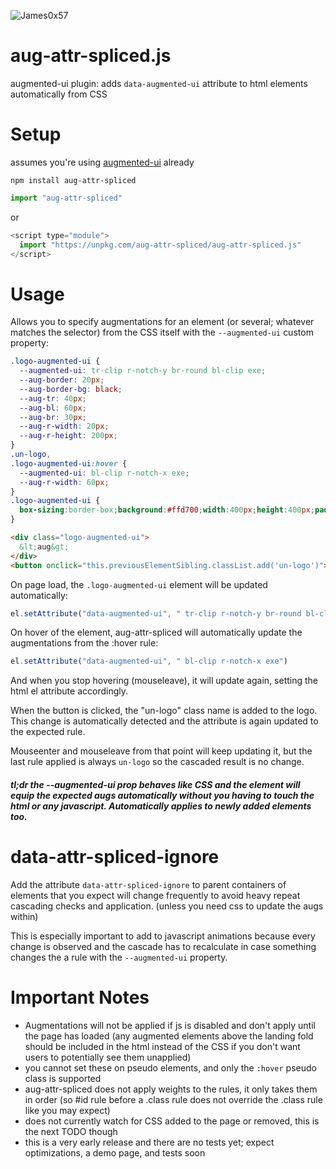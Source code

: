 ![James0x57](https://img.shields.io/badge/James0x57%20%F0%9F%91%BD-I%20made%20a%20thing!-blueviolet.svg?labelColor=222222)

# aug-attr-spliced.js
augmented-ui plugin: adds `data-augmented-ui` attribute to html elements automatically from CSS

# Setup

assumes you're using [augmented-ui](http://augmented-ui.com/) already

```
npm install aug-attr-spliced
```

```js
import "aug-attr-spliced"
```

or

```js
<script type="module">
  import "https://unpkg.com/aug-attr-spliced/aug-attr-spliced.js"
</script>
```

# Usage

Allows you to specify augmentations for an element (or several; whatever matches the selector) from the CSS itself with the `--augmented-ui` custom property:

```css
.logo-augmented-ui {
  --augmented-ui: tr-clip r-notch-y br-round bl-clip exe;
  --aug-border: 20px;
  --aug-border-bg: black;
  --aug-tr: 40px;
  --aug-bl: 60px;
  --aug-br: 30px;
  --aug-r-width: 20px;
  --aug-r-height: 200px;
}
.un-logo,
.logo-augmented-ui:hover {
  --augmented-ui: bl-clip r-notch-x exe;
  --aug-r-width: 60px;
}
.logo-augmented-ui {
  box-sizing:border-box;background:#ffd700;width:400px;height:400px;padding-top:120px;padding-left:40px;font-family:sans-serif;font-size:100px;font-weight:bold;text-align:left;
}
```

```html
<div class="logo-augmented-ui">
  &lt;aug&gt;
</div>
<button onclick="this.previousElementSibling.classList.add('un-logo')">update class</button>
```

On page load, the `.logo-augmented-ui` element will be updated automatically:
```js
el.setAttribute("data-augmented-ui", " tr-clip r-notch-y br-round bl-clip exe")
```

On hover of the element, aug-attr-spliced will automatically update the augmentations from the :hover rule:
```js
el.setAttribute("data-augmented-ui", " bl-clip r-notch-x exe")
```

And when you stop hovering (mouseleave), it will update again, setting the html el attribute accordingly.

When the button is clicked, the "un-logo" class name is added to the logo. This change is automatically detected and the attribute is again updated to the expected rule.

Mouseenter and mouseleave from that point will keep updating it, but the last rule applied is always `un-logo` so the cascaded result is no change.

##### tl;dr the --augmented-ui prop behaves like CSS and the element will equip the expected augs automatically without you having to touch the html or any javascript. Automatically applies to newly added elements too.

# data-attr-spliced-ignore

Add the attribute `data-attr-spliced-ignore` to parent containers of elements that you expect will change frequently to avoid heavy repeat cascading checks and application.
(unless you need css to update the augs within)

This is especially important to add to javascript animations because every change is observed and the cascade has to recalculate in case something changes the a rule with the `--augmented-ui` property.

# Important Notes

* Augmentations will not be applied if js is disabled and don't apply until the page has loaded (any augmented elements above the landing fold should be included in the html instead of the CSS if you don't want users to potentially see them unapplied)
* you cannot set these on pseudo elements, and only the `:hover` pseudo class is supported
* aug-attr-spliced does not apply weights to the rules, it only takes them in order (so #id rule before a .class rule does not override the .class rule like you may expect)
* does not currently watch for CSS added to the page or removed, this is the next TODO though
* this is a very early release and there are no tests yet; expect optimizations, a demo page, and tests soon
